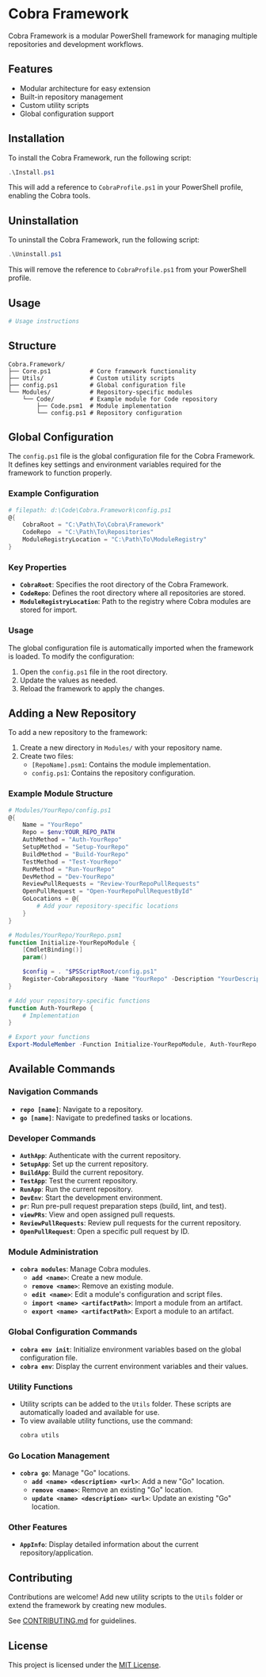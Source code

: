 # Cobra Framework

Cobra Framework is a modular PowerShell framework for managing multiple repositories and development workflows.

## Features

- Modular architecture for easy extension
- Built-in repository management
- Custom utility scripts
- Global configuration support

## Installation

To install the Cobra Framework, run the following script:

```powershell
.\Install.ps1
```

This will add a reference to `CobraProfile.ps1` in your PowerShell profile, enabling the Cobra tools.

## Uninstallation

To uninstall the Cobra Framework, run the following script:

```powershell
.\Uninstall.ps1
```

This will remove the reference to `CobraProfile.ps1` from your PowerShell profile.

## Usage

```bash
# Usage instructions
```

## Structure

```
Cobra.Framework/
├── Core.ps1           # Core framework functionality
├── Utils/             # Custom utility scripts
├── config.ps1         # Global configuration file
└── Modules/           # Repository-specific modules
    └── Code/          # Example module for Code repository
        ├── Code.psm1  # Module implementation
        └── config.ps1 # Repository configuration
```

## Global Configuration

The `config.ps1` file is the global configuration file for the Cobra Framework. It defines key settings and environment variables required for the framework to function properly.

### Example Configuration

```powershell
# filepath: d:\Code\Cobra.Framework\config.ps1
@{
    CobraRoot = "C:\Path\To\Cobra\Framework"
    CodeRepo  = "C:\Path\To\Repositories"
    ModuleRegistryLocation = "C:\Path\To\ModuleRegistry"
}
```

### Key Properties

- **`CobraRoot`**: Specifies the root directory of the Cobra Framework.
- **`CodeRepo`**: Defines the root directory where all repositories are stored.
- **`ModuleRegistryLocation`**: Path to the registry where Cobra modules are stored for import.

### Usage

The global configuration file is automatically imported when the framework is loaded. To modify the configuration:

1. Open the `config.ps1` file in the root directory.
2. Update the values as needed.
3. Reload the framework to apply the changes.

## Adding a New Repository

To add a new repository to the framework:

1. Create a new directory in `Modules/` with your repository name.
2. Create two files:
   - `[RepoName].psm1`: Contains the module implementation.
   - `config.ps1`: Contains the repository configuration.

### Example Module Structure

```powershell
# Modules/YourRepo/config.ps1
@{
    Name = "YourRepo"
    Repo = $env:YOUR_REPO_PATH
    AuthMethod = "Auth-YourRepo"
    SetupMethod = "Setup-YourRepo"
    BuildMethod = "Build-YourRepo"
    TestMethod = "Test-YourRepo"
    RunMethod = "Run-YourRepo"
    DevMethod = "Dev-YourRepo"
    ReviewPullRequests = "Review-YourRepoPullRequests"
    OpenPullRequest = "Open-YourRepoPullRequestById"
    GoLocations = @{
        # Add your repository-specific locations
    }
}

# Modules/YourRepo/YourRepo.psm1
function Initialize-YourRepoModule {
    [CmdletBinding()]
    param()

    $config = . "$PSScriptRoot/config.ps1"
    Register-CobraRepository -Name "YourRepo" -Description "YourDescription" -Config $config
}

# Add your repository-specific functions
function Auth-YourRepo {
    # Implementation
}

# Export your functions
Export-ModuleMember -Function Initialize-YourRepoModule, Auth-YourRepo, ...
```

## Available Commands

### Navigation Commands

- **`repo [name]`**: Navigate to a repository.
- **`go [name]`**: Navigate to predefined tasks or locations.

### Developer Commands

- **`AuthApp`**: Authenticate with the current repository.
- **`SetupApp`**: Set up the current repository.
- **`BuildApp`**: Build the current repository.
- **`TestApp`**: Test the current repository.
- **`RunApp`**: Run the current repository.
- **`DevEnv`**: Start the development environment.
- **`pr`**: Run pre-pull request preparation steps (build, lint, and test).
- **`viewPRs`**: View and open assigned pull requests.
- **`ReviewPullRequests`**: Review pull requests for the current repository.
- **`OpenPullRequest`**: Open a specific pull request by ID.

### Module Administration

- **`cobra modules`**: Manage Cobra modules.
  - **`add <name>`**: Create a new module.
  - **`remove <name>`**: Remove an existing module.
  - **`edit <name>`**: Edit a module's configuration and script files.
  - **`import <name> <artifactPath>`**: Import a module from an artifact.
  - **`export <name> <artifactPath>`**: Export a module to an artifact.

### Global Configuration Commands

- **`cobra env init`**: Initialize environment variables based on the global configuration file.
- **`cobra env`**: Display the current environment variables and their values.

### Utility Functions

- Utility scripts can be added to the `Utils` folder. These scripts are automatically loaded and available for use.
- To view available utility functions, use the command:
  ```powershell
  cobra utils
  ```

### Go Location Management

- **`cobra go`**: Manage "Go" locations.
  - **`add <name> <description> <url>`**: Add a new "Go" location.
  - **`remove <name>`**: Remove an existing "Go" location.
  - **`update <name> <description> <url>`**: Update an existing "Go" location.

### Other Features

- **`AppInfo`**: Display detailed information about the current repository/application.

## Contributing

Contributions are welcome! Add new utility scripts to the `Utils` folder or extend the framework by creating new modules.

See [CONTRIBUTING.md](CONTRIBUTING.md) for guidelines.

## License

This project is licensed under the [MIT License](LICENSE).
